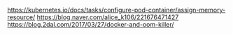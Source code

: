 https://kubernetes.io/docs/tasks/configure-pod-container/assign-memory-resource/
https://blog.naver.com/alice_k106/221676471427
https://blog.2dal.com/2017/03/27/docker-and-oom-killer/